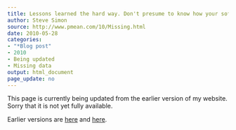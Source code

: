 ```yaml
---
title: Lessons learned the hard way. Don't presume to know how your software handles missing value codes
author: Steve Simon
source: http://www.pmean.com/10/Missing.html
date: 2010-05-28
categories:
- "*Blog post"
- 2010
- Being updated
- Missing data
output: html_document
page_update: no
---
```


This page is currently being updated from the earlier version of my website. Sorry that it is not yet fully available.

<!---More--->

Earlier versions are [here][sim1] and [here][sim2].

[sim1]: http://www.pmean.com/10/Missing.html
[sim2]: http://new.pmean.com/missing-value-codes/
